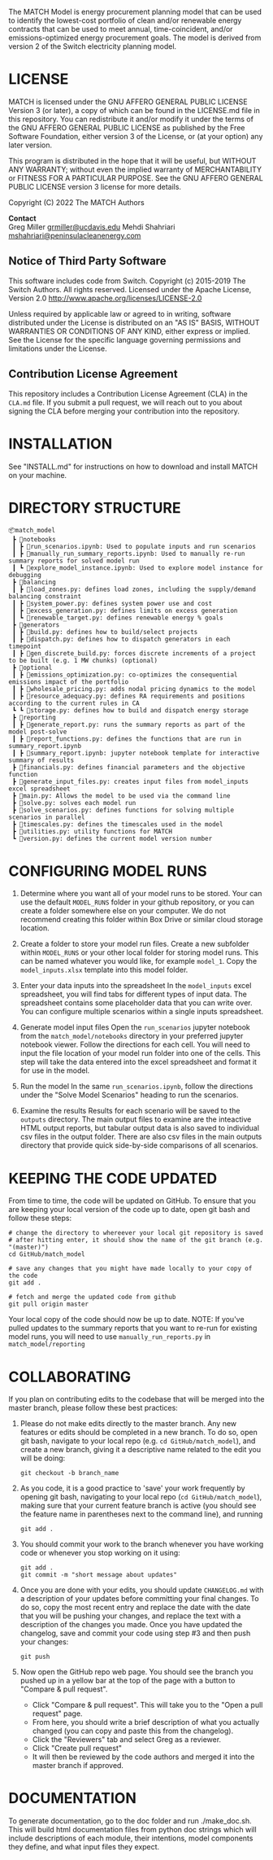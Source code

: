 The MATCH Model is energy procurement planning model that can be used to
identify the lowest-cost portfolio of clean and/or renewable energy contracts
that can be used to meet annual, time-coincident, and/or emissions-optimized 
energy procurement goals. The model is derived from version 2 of the Switch 
electricity planning model.

# LICENSE

MATCH is licensed under the GNU AFFERO GENERAL PUBLIC LICENSE Version 3 (or later), a copy of which can be found in the LICENSE.md file in this repository. You can redistribute it and/or modify it under the terms of the GNU AFFERO GENERAL PUBLIC LICENSE as published by the Free Software Foundation, either version 3 of the License, or (at your option) any later version.

This program is distributed in the hope that it will be useful, but WITHOUT ANY WARRANTY; without even the implied warranty of MERCHANTABILITY or FITNESS FOR A PARTICULAR PURPOSE. See the GNU AFFERO GENERAL PUBLIC LICENSE version 3 license for more details. 

Copyright (C) 2022 The MATCH Authors

**Contact**  
Greg Miller <grmiller@ucdavis.edu>
Mehdi Shahriari <mshahriari@peninsulacleanenergy.com>

## Notice of Third Party Software

This software includes code from Switch. Copyright (c) 2015-2019 The Switch Authors. All rights reserved. Licensed under the Apache License, Version 2.0  http://www.apache.org/licenses/LICENSE-2.0 

Unless required by applicable law or agreed to in writing, software distributed under the License is distributed on an "AS IS" BASIS, WITHOUT WARRANTIES OR CONDITIONS OF ANY KIND, either express or implied. See the License for the specific language governing permissions and limitations under the License.

## Contribution License Agreement
This repository includes a Contribution License Agreement (CLA) in the `CLA.md` file. If you submit a pull request, we will reach out to you about signing the CLA before merging your contribution into the repository.

# INSTALLATION

See "INSTALL.md" for instructions on how to download and install MATCH on your machine. 

# DIRECTORY STRUCTURE
```
📦match_model
 ┣ 📂notebooks
 ┃ ┣ 📜run_scenarios.ipynb: Used to populate inputs and run scenarios
 ┃ ┣ 📜manually_run_summary_reports.ipynb: Used to manually re-run summary reports for solved model run
 ┃ ┗ 📜explore_model_instance.ipynb: Used to explore model instance for debugging
 ┣ 📂balancing
 ┃ ┣ 📜load_zones.py: defines load zones, including the supply/demand balancing constraint
 ┃ ┣ 📜system_power.py: defines system power use and cost
 ┃ ┣ 📜excess_generation.py: defines limits on excess generation  
 ┃ ┗ 📜renewable_target.py: defines renewable energy % goals
 ┣ 📂generators
 ┃ ┣ 📜build.py: defines how to build/select projects
 ┃ ┣ 📜dispatch.py: defines how to dispatch generators in each timepoint
 ┃ ┣ 📜gen_discrete_build.py: forces discrete increments of a project to be built (e.g. 1 MW chunks) (optional)
 ┣ 📂optional
 ┃ ┣ 📜emissions_optimization.py: co-optimizes the consequential emissions impact of the portfolio
 ┃ ┣ 📜wholesale_pricing.py: adds nodal pricing dynamics to the model
 ┃ ┣ 📜resource_adequacy.py: defines RA requirements and positions according to the current rules in CA
 ┗ ┗ 📜storage.py: defines how to build and dispatch energy storage 
 ┣ 📂reporting
 ┃ ┣ 📜generate_report.py: runs the summary reports as part of the model post-solve
 ┃ ┣ 📜report_functions.py: defines the functions that are run in summary_report.ipynb
 ┃ ┣ 📜summary_report.ipynb: jupyter notebook template for interactive summary of results
 ┣ 📜financials.py: defines financial parameters and the objective function
 ┣ 📜generate_input_files.py: creates input files from model_inputs excel spreadsheet
 ┣ 📜main.py: Allows the model to be used via the command line
 ┣ 📜solve.py: solves each model run
 ┣ 📜solve_scenarios.py: defines functions for solving multiple scenarios in parallel
 ┣ 📜timescales.py: defines the timescales used in the model
 ┣ 📜utilities.py: utility functions for MATCH
 ┗ 📜version.py: defines the current model version number
```

# CONFIGURING MODEL RUNS
1. Determine where you want all of your model runs to be stored.
Your can use the default `MODEL_RUNS` folder in your github repository, or you can create a folder somewhere else on your computer. 
We do not recommend creating this folder within Box Drive or similar cloud storage location.

2. Create a folder to store your model run files.
Create a new subfolder within `MODEL_RUNS` or your other local folder for storing model runs. This can be named whatever you would like,
for example `model_1`. Copy the `model_inputs.xlsx` template into this model folder.

2. Enter your data inputs into the spreadsheet
In the `model_inputs` excel spreadsheet, you will find tabs for different types of input data. 
The spreadsheet contains some placeholder data that you can write over. You can configure multiple scenarios within a single inputs spreadsheet. 

3. Generate model input files
Open the `run_scenarios` jupyter notebook from the `match_model/notebooks` directory in your preferred jupyter notebook viewer.
Follow the directions for each cell. You will need to input the file location of your model run folder into one of the cells.
This step will take the data entered into the excel spreadsheet and format it for use in the model. 

4. Run the model
In the same `run_scenarios.ipynb`, follow the directions under the "Solve Model Scenarios" heading to run the scenarios.

5. Examine the results
Results for each scenario will be saved to the `outputs` directory. The main output files to examine are the inteactive HTML output reports, 
but tabular output data is also saved to individual csv files in the output folder. There are also csv files in the main outputs directory that
provide quick side-by-side comparisons of all scenarios. 

# KEEPING THE CODE UPDATED
From time to time, the code will be updated on GitHub. To ensure that you are keeping your local version of the code up to date, open git bash and follow these steps:
	
	# change the directory to whereever your local git repository is saved
	# after hitting enter, it should show the name of the git branch (e.g. "(master)")
	cd GitHub/match_model  

	# save any changes that you might have made locally to your copy of the code
	git add .

	# fetch and merge the updated code from github
	git pull origin master

Your local copy of the code should now be up to date. 
NOTE: If you've pulled updates to the summary reports that you want to re-run for existing model runs, you will need to use `manually_run_reports.py` in `match_model/reporting`

# COLLABORATING
If you plan on contributing edits to the codebase that will be merged into the master branch, please follow these best practices:

1. Please do not make edits directly to the master branch. Any new features or edits should be completed in a new branch. To do so, open git bash, navigate to your local repo (e.g. `cd GitHub/match_model`), and create a new branch, giving it a descriptive name related to the edit you will be doing:

	`git checkout -b branch_name`

2. As you code, it is a good practice to 'save' your work frequently by opening git bash, navigating to your local repo (`cd GitHub/match_model`), making sure that your current feature branch is active (you should see the feature name in parentheses next to the command line), and running 
	
	`git add .`

3. You should commit your work to the branch whenever you have working code or whenever you stop working on it using:

	`git add .`  
	`git commit -m "short message about updates"`

4. Once you are done with your edits, you should update `CHANGELOG.md` with a description of your updates before committing your final changes. To do so, copy the most recent entry and replace the date with the date that you will be pushing your changes, and replace the text with a description of the changes you made. Once you have updated the changelog, save and commit your code using step #3 and then push your changes:

	`git push`

5. Now open the GitHub repo web page. You should see the branch you pushed up in a yellow bar at the top of the page with a button to "Compare & pull request". 
	- Click "Compare & pull request". This will take you to the "Open a pull request" page. 
	- From here, you should write a brief description of what you actually changed (you can copy and paste this from the changelog). 
	- Click the "Reviewers" tab and select Greg as a reviewer. 
	- Click "Create pull request"
	- It will then be reviewed by the code authors and merged it into the master branch if approved.

# DOCUMENTATION
To generate documentation, go to the doc folder and run ./make_doc.sh.
This will build html documentation files from python doc strings which
will include descriptions of each module, their intentions, model
components they define, and what input files they expect.
